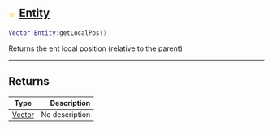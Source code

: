 ## ![shared](.gitbook/assets/shared.png) [Entity](home/Entity)



```lua
Vector Entity:getLocalPos()
```

Returns the ent local position (relative to the parent)


------
## Returns

| Type   | Description |
| ------ | ----------: |
| [Vector](home/Vector) | No description |

